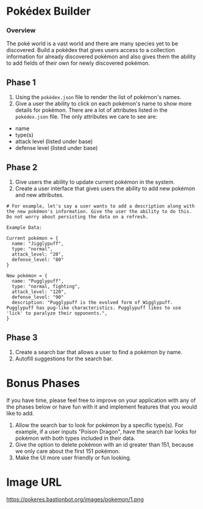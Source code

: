 # Pokédex Builder

### Overview
The poké world is a vast world and there are many species yet to be discovered. Build a pokédex that gives users access to a collection information for already discovered pokémon and also gives them the ability to add fields of their own for newly discovered pokémon.

## Phase 1
1. Using the `pokédex.json` file to render the list of pokémon's names.
2. Give a user the ability to click on each pokémon's name to show more details for pokémon. There are a lot of attributes listed in the `pokédex.json` file. The only attributes we care to see are:
  - name
  - type(s)
  - attack level (listed under base)
  - defense level (listed under base)

## Phase 2
1. Give users the ability to update current pokémon in the system.
2. Create a user interface that gives users the ability to add new pokémon and new attributes.

```
# For example, let's say a user wants to add a description along with the new pokémon's information. Give the user the ability to do this. Do not worry about persisting the data on a refresh.

Example Data:

Current pokémon = {
  name: "Jigglypuff",
  type: "normal",
  attack_level: "20",
  defense_level: "80"
}

New pokémon = {
  name: "Pugglypuff",
  type: "normal, fighting",
  attack_level: "120",
  defense_level: "90"
  description: "Pugglypuff is the evolved form of Wigglypuff. Pugglypuff has pug-like characteristics. Pugglypuff likes to use 'lick' to paralyze their opponents.",
}
```

## Phase 3
1. Create a search bar that allows a user to find a pokémon by name.
2. Autofill suggestions for the search bar.

# Bonus Phases
If you have time, please feel free to improve on your application with any of the phases below or have fun with it and implement features that you would like to add.

1. Allow the search bar to look for pokémon by a specific type(s). For example, if a user inputs "Poison Dragon", have the search bar looks for pokémon with both types included in their data.
2. Give the option to delete pokémon with an id greater than 151, because we only care about the first 151 pokémon.
3. Make the UI more user friendly or fun looking.

# Image URL

https://pokeres.bastionbot.org/images/pokemon/1.png
